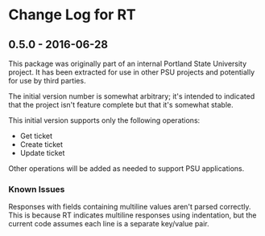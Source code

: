 # Change Log for RT

## 0.5.0 - 2016-06-28

This package was originally part of an internal Portland State
University project. It has been extracted for use in other PSU projects
and potentially for use by third parties.

The initial version number is somewhat arbitrary; it's intended to
indicated that the project isn't feature complete but that it's somewhat
stable.

This initial version supports only the following operations:

- Get ticket
- Create ticket
- Update ticket

Other operations will be added as needed to support PSU applications.

### Known Issues

Responses with fields containing multiline values aren't parsed
correctly. This is because RT indicates multiline responses using
indentation, but the current code assumes each line is a separate
key/value pair.
